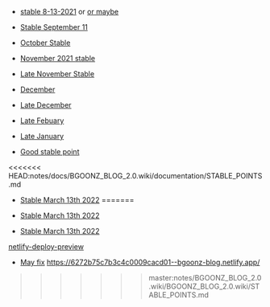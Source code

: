- [stable 8-13-2021](https://github.com/bgoonz/BGOONZ_BLOG_2.0/commit/0c09a707f4bfddd974a31d97a4f8d716f1858ef8) or [or maybe](https://github.com/bgoonz/BGOONZ_BLOG_2.0/commit/68fba78e36fffcf21288ea0e90e1075bf31b2a82)


- [Stable September 11](https://github.com/side-projects-42/BGOONZ_BLOG_2.0)


- [October Stable](https://github.com/Web-Dev-Collaborative/october-stable)


- [November 2021 stable](https://github.com/bgoonz/BGOONZ_BLOG_2.0/commit/9ae5da5813cc9b48d2a57c84cd32cf4309078524)

- [Late November Stable](https://github.com/bgoonz/BGOONZ_BLOG_2.0/commit/40ecc95f000a848710c39e166961b8da7fca306b)

- [December](https://github.com/bgoonz/BGOONZ_BLOG_2.0/tree/fc4a6ba1d61a3ef0b893cc5a44e41672547a3cc6)

- [Late December](https://github.com/bgoonz/BGOONZ_BLOG_2.0/commit/848a8505eece492bfd9856eb63bd4acbee8bced6)



- [Late Febuary](https://deploy-preview-1697--bgoonz-blog.netlify.app/)
- [Late January](https://github.com/bgoonz/BGOONZ_BLOG_2.0/pull/1447)


- [Good stable point](https://github.com/bgoonz/BGOONZ_BLOG_2.0/commit/90f70928a145c8a784899baf62efc2a0d5697bf4)


<<<<<<< HEAD:notes/docs/BGOONZ_BLOG_2.0.wiki/documentation/STABLE_POINTS.md

- [Stable March 13th 2022](https://github.com/bgoonz/BGOONZ_BLOG_2.0/commit/99db7b97282d7190556b2a1b1ac61d6d9c67f970)
=======
- [Stable March 13th 2022](https://github.com/bgoonz/BGOONZ_BLOG_2.0/commit/c3f30229ac3dcd19ff54798227ce065c216e0c11)

- [Stable March 13th 2022](https://github.com/bgoonz/BGOONZ_BLOG_2.0/commit/99db7b97282d7190556b2a1b1ac61d6d9c67f970)


[netlify-deploy-preview](https://deploy-preview-2280--bgoonz-blog.netlify.app/docs/tools/)


- [May fix](https://github.com/bgoonz/BGOONZ_BLOG_2.0/commit/736d38cdcdd3692d6a3bf1d5485ac2b0a3824d02)
https://6272b75c7b3c4c0009cacd01--bgoonz-blog.netlify.app/
>>>>>>> master:notes/BGOONZ_BLOG_2.0.wiki/BGOONZ_BLOG_2.0.wiki/STABLE_POINTS.md
